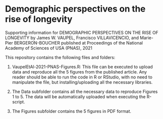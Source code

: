 # Demographic perspectives on the rise of longevity

Supporting information for
DEMOGRAPHIC PERSPECTIVES ON THE RISE OF LONGEVITY
by
James W. VAUPEL, Francisco VILLAVICENCIO, and Marie-Pier BERGERON-BOUCHER
published at
Proceedings of the National Academy of Sciences of USA (PNAS), 2021

This repository contains the following files and folders:

1) VaupelEtAl-2021-PNAS-Figures.R: This file can be executed to upload data and reproduce all the 5 figures from the published article. Any reader should be able to run the code in R or RStudio, with no need to manipulate the file, but installing/uploading all the necessary libraries.

2) The Data subfolder contains all the necessary data to reproduce Figures 1 to 5. The data will be automatically uploaded when executing the R-script.

3) The Figures subfolder contains the 5 figures in PDF format.
